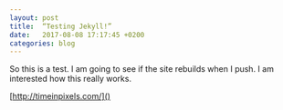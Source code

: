 ```yaml
---
layout: post
title:  “Testing Jekyll!”
date:   2017-08-08 17:17:45 +0200
categories: blog
---
```

So this is a test. I am going to see if the site rebuilds when I push. I am interested how this really works.

[http://timeinpixels.com/]()

